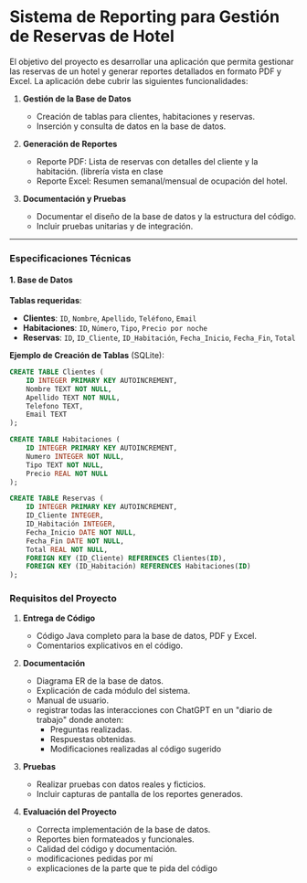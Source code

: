 # Sistema de Reporting para Gestión de Reservas de Hotel


El objetivo del proyecto es desarrollar una aplicación que permita gestionar las reservas de un hotel y generar reportes detallados en formato PDF y Excel. La aplicación debe cubrir las siguientes funcionalidades:

1. **Gestión de la Base de Datos**  
   - Creación de tablas para clientes, habitaciones y reservas.  
   - Inserción y consulta de datos en la base de datos.

2. **Generación de Reportes**  
   - Reporte PDF: Lista de reservas con detalles del cliente y la habitación. (librería vista en clase 
   - Reporte Excel: Resumen semanal/mensual de ocupación del hotel.

3. **Documentación y Pruebas**  
   - Documentar el diseño de la base de datos y la estructura del código.  
   - Incluir pruebas unitarias y de integración.

---

### Especificaciones Técnicas

#### 1. Base de Datos

**Tablas requeridas**:
- **Clientes**: `ID`, `Nombre`, `Apellido`, `Teléfono`, `Email`
- **Habitaciones**: `ID`, `Número`, `Tipo`, `Precio por noche`
- **Reservas**: `ID`, `ID_Cliente`, `ID_Habitación`, `Fecha_Inicio`, `Fecha_Fin`, `Total`

**Ejemplo de Creación de Tablas** (SQLite):

```sql
CREATE TABLE Clientes (
    ID INTEGER PRIMARY KEY AUTOINCREMENT,
    Nombre TEXT NOT NULL,
    Apellido TEXT NOT NULL,
    Telefono TEXT,
    Email TEXT
);

CREATE TABLE Habitaciones (
    ID INTEGER PRIMARY KEY AUTOINCREMENT,
    Numero INTEGER NOT NULL,
    Tipo TEXT NOT NULL,
    Precio REAL NOT NULL
);

CREATE TABLE Reservas (
    ID INTEGER PRIMARY KEY AUTOINCREMENT,
    ID_Cliente INTEGER,
    ID_Habitación INTEGER,
    Fecha_Inicio DATE NOT NULL,
    Fecha_Fin DATE NOT NULL,
    Total REAL NOT NULL,
    FOREIGN KEY (ID_Cliente) REFERENCES Clientes(ID),
    FOREIGN KEY (ID_Habitación) REFERENCES Habitaciones(ID)
);
```

### Requisitos del Proyecto

1. **Entrega de Código**  
   - Código Java completo para la base de datos, PDF y Excel.
   - Comentarios explicativos en el código.

2. **Documentación**  
   - Diagrama ER de la base de datos.  
   - Explicación de cada módulo del sistema.  
   - Manual de usuario.
   -  registrar todas las interacciones con ChatGPT en un "diario de trabajo" donde anoten:
        - Preguntas realizadas.
        - Respuestas obtenidas.
        - Modificaciones realizadas al código sugerido

3. **Pruebas**  
   - Realizar pruebas con datos reales y ficticios.  
   - Incluir capturas de pantalla de los reportes generados.

4. **Evaluación del Proyecto**  
   - Correcta implementación de la base de datos.  
   - Reportes bien formateados y funcionales.  
   - Calidad del código y documentación.
   - modificaciones pedidas por mí
   - explicaciones de la parte que te pida del código
     

